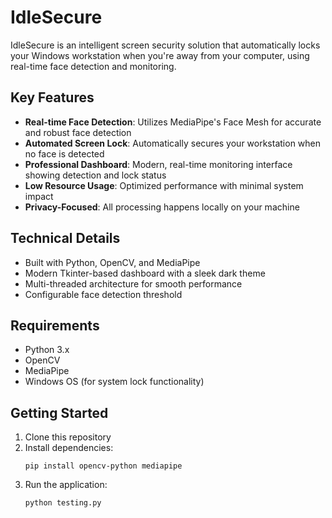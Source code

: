 # IdleSecure

IdleSecure is an intelligent screen security solution that automatically locks your Windows workstation when you're away from your computer, using real-time face detection and monitoring.

## Key Features

- **Real-time Face Detection**: Utilizes MediaPipe's Face Mesh for accurate and robust face detection
- **Automated Screen Lock**: Automatically secures your workstation when no face is detected
- **Professional Dashboard**: Modern, real-time monitoring interface showing detection and lock status
- **Low Resource Usage**: Optimized performance with minimal system impact
- **Privacy-Focused**: All processing happens locally on your machine

## Technical Details

- Built with Python, OpenCV, and MediaPipe
- Modern Tkinter-based dashboard with a sleek dark theme
- Multi-threaded architecture for smooth performance
- Configurable face detection threshold

## Requirements

- Python 3.x
- OpenCV
- MediaPipe
- Windows OS (for system lock functionality)

## Getting Started

1. Clone this repository
2. Install dependencies:
   ```
   pip install opencv-python mediapipe
   ```
3. Run the application:
   ```
   python testing.py
   ```


